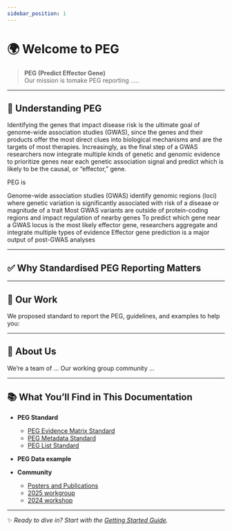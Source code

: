 ```yaml
---
sidebar_position: 1
---
```


# 🌍 Welcome to PEG  

> **PEG (Predict Effector Gene)**   
> Our mission is tomake PEG reporting .....

---

## 📖 Understanding PEG  
Identifying the genes that impact disease risk is the ultimate goal of genome-wide association studies (GWAS), since the genes and their products offer the most direct clues into biological mechanisms and are the targets of most therapies. Increasingly, as the final step of a GWAS researchers now integrate multiple kinds of genetic and genomic evidence to prioritize genes near each genetic association signal and predict which is likely to be the causal, or “effector,” gene. 

PEG is 

Genome-wide association studies (GWAS) identify genomic regions (loci) where genetic variation is significantly associated with risk of a disease or magnitude of a trait
Most GWAS variants are outside of protein-coding regions and impact regulation of nearby genes
To predict which gene near a GWAS locus is the most likely effector gene, researchers aggregate and integrate multiple types of evidence
Effector gene prediction is a major output of post-GWAS analyses

---

## ✅ Why Standardised PEG Reporting Matters  
 

---

## 🔧 Our Work  
We proposed standard to report the PEG, guidelines, and examples to help you:  

---

## 👥 About Us  
We’re a team of ...
Our working group community ...

---

## 📚 What You’ll Find in This Documentation  

- **PEG Standard**
   - [PEG Evidence Matrix Standard](./peg-standard/PEG%20Matrix%20Standard/)
   - [PEG Metadata Standard](./peg-standard/peg-metadata.md)
   - [PEG List Standard](./peg-standard/peg-list.md)

- **PEG Data example**

- **Community**
   - [Posters and Publications](./community/publications.md)
   - [2025 workgroup](./community/workshop-2025.md)
   - [2024 workshop](./community/workshops-2024.md)

---

✨ *Ready to dive in? Start with the [Getting Started Guide](#).*  